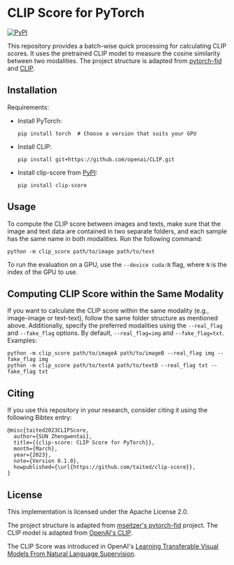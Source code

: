# CLIP Score for PyTorch

[![PyPI](https://img.shields.io/pypi/v/clip-score.svg)](https://pypi.org/project/clip-score/)

This repository provides a batch-wise quick processing for calculating CLIP scores. It uses the pretrained CLIP model to measure the cosine similarity between two modalities. The project structure is adapted from [pytorch-fid](https://github.com/mseitzer/pytorch-fid) and [CLIP](https://github.com/openai/CLIP).

## Installation

Requirements:
- Install PyTorch:
  ```
  pip install torch  # Choose a version that suits your GPU
  ```
- Install CLIP:
  ```
  pip install git+https://github.com/openai/CLIP.git
  ```
- Install clip-score from [PyPI](https://pypi.org/project/clip-score/):
  ```
  pip install clip-score
  ```

## Usage

To compute the CLIP score between images and texts, make sure that the image and text data are contained in two separate folders, and each sample has the same name in both modalities. Run the following command:
```
python -m clip_score path/to/image path/to/text
```

To run the evaluation on a GPU, use the `--device cuda:N` flag, where `N` is the index of the GPU to use.

## Computing CLIP Score within the Same Modality

If you want to calculate the CLIP score within the same modality (e.g., image-image or text-text), follow the same folder structure as mentioned above. Additionally, specify the preferred modalities using the `--real_flag` and `--fake_flag` options. By default, `--real_flag=img` and `--fake_flag=txt`. Examples:
```
python -m clip_score path/to/imageA path/to/imageB --real_flag img --fake_flag img
python -m clip_score path/to/textA path/to/textB --real_flag txt --fake_flag txt
```

## Citing

If you use this repository in your research, consider citing it using the following Bibtex entry:

```
@misc{taited2023CLIPScore,
  author={SUN Zhengwentai},
  title={{clip-score: CLIP Score for PyTorch}},
  month={March},
  year={2023},
  note={Version 0.1.0},
  howpublished={\url{https://github.com/taited/clip-score}},
}
```

## License

This implementation is licensed under the Apache License 2.0.

The project structure is adapted from [mseitzer's pytorch-fid](https://github.com/mseitzer/pytorch-fid) project. The CLIP model is adapted from [OpenAI's CLIP](https://github.com/openai/CLIP).

The CLIP Score was introduced in OpenAI's [Learning Transferable Visual Models From Natural Language Supervision](https://arxiv.org/abs/2103.00020).
